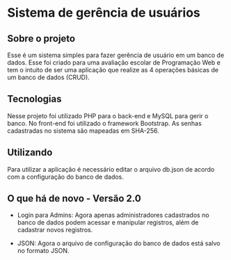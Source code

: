 # Sistema de gerência de usuários

## Sobre o projeto

Esse é um sistema simples para fazer gerência de usuário em um banco de dados. Esse foi criado para uma avaliação escolar de Programação Web e tem o intuito de ser uma aplicação que realize as 4 operações básicas de um banco de dados (CRUD).

## Tecnologias

Nesse projeto foi utilizado PHP para o back-end e MySQL para gerir o banco. No front-end foi utilizado o framework Bootstrap. As senhas cadastradas no sistema são mapeadas em SHA-256.

## Utilizando

Para utilizar a aplicação é necessário editar o arquivo db.json de acordo com a configuração do banco de dados.

## O que há de novo - Versão 2.0

- Login para Admins: Agora apenas administradores cadastrados no banco de dados podem acessar e manipular registros, além de cadastrar novos registros.

- JSON: Agora o arquivo de configuração do banco de dados está salvo no formato JSON.
